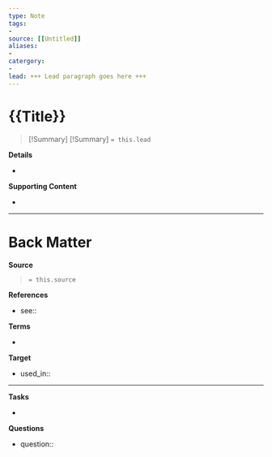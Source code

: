 ```yaml
---
type: Note
tags:
-
source: [[Untitled]]
aliases: 
-
catergory: 
-
lead: +++ Lead paragraph goes here +++
---
```

<!--  See "Template Help" below for using properties -->

# {{Title}}

<!--  Most essential idea from "lead"-key  in properties section -->
> [!Summary]
> [!Summary]
> `= this.lead`

**Details**
<!-- Main content in body of my note  -->
- 

**Supporting Content**
<!-- Supporting content in tail of my note  -->
- 

---
# Back Matter

**Source**
<!-- Always keep a link to the source- --> 
>`= this.source`

**References**
<!-- Links to pages not referenced in the content. see: [[related note]] because <reason> -->
- see:: 

**Terms**
<!-- Links to definition pages. -->
- 

**Target**
<!-- Link to project note or externaly published content. -->
- used_in::

---
**Tasks**
<!-- What remains to be done with this note? --> 
- 

**Questions**
<!-- What remains for you to consider? --> 
- question::

